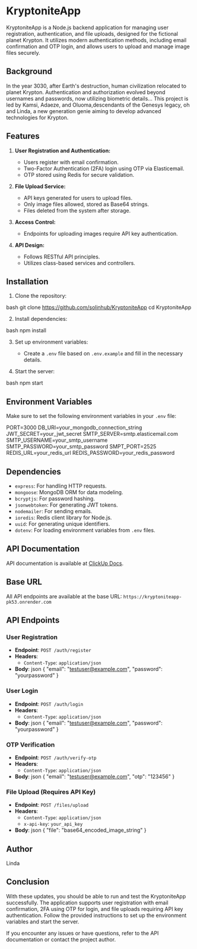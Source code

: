 # KryptoniteApp

KryptoniteApp is a Node.js backend application for managing user registration, authentication, and file uploads, designed for the fictional planet Krypton. It utilizes modern authentication methods, including email confirmation and OTP login, and allows users to upload and manage image files securely.

## Background

In the year 3030, after Earth's destruction, human civilization relocated to planet Krypton. Authentication and authorization evolved beyond usernames and passwords, now utilizing biometric details... This project is led by Kamsi, Adaeze, and Oluoma,descendants of the Genesys legacy, oh and Linda, a new generation genie aiming to develop advanced technologies for Krypton.

## Features

1. **User Registration and Authentication:**
   - Users register with email confirmation.
   - Two-Factor Authentication (2FA) login using OTP via Elasticemail.
   - OTP stored using Redis for secure validation.

2. **File Upload Service:**
   - API keys generated for users to upload files.
   - Only image files allowed, stored as Base64 strings.
   - Files deleted from the system after storage.

3. **Access Control:**
   - Endpoints for uploading images require API key authentication.

4. **API Design:**
   - Follows RESTful API principles.
   - Utilizes class-based services and controllers.

## Installation

1. Clone the repository:

bash
git clone https://github.com/solinhub/KryptoniteApp
cd KryptoniteApp


2. Install dependencies:

bash
npm install


3. Set up environment variables:
   - Create a `.env` file based on `.env.example` and fill in the necessary details.

4. Start the server:

bash
npm start


## Environment Variables

Make sure to set the following environment variables in your `.env` file:


PORT=3000
DB_URI=your_mongodb_connection_string
JWT_SECRET=your_jwt_secret
SMTP_SERVER=smtp.elasticemail.com
SMTP_USERNAME=your_smtp_username
SMTP_PASSWORD=your_smtp_password
SMPT_PORT=2525
REDIS_URL=your_redis_url
REDIS_PASSWORD=your_redis_password


## Dependencies

- `express`: For handling HTTP requests.
- `mongoose`: MongoDB ORM for data modeling.
- `bcryptjs`: For password hashing.
- `jsonwebtoken`: For generating JWT tokens.
- `nodemailer`: For sending emails.
- `ioredis`: Redis client library for Node.js.
- `uuid`: For generating unique identifiers.
- `dotenv`: For loading environment variables from `.env` files.

## API Documentation

API documentation is available at [ClickUp Docs](https://app.clickup.com/9015707762/docs/8cp1j3j-35/8cp1j3j-55).

## Base URL

All API endpoints are available at the base URL: `https://kryptoniteapp-pk53.onrender.com`

## API Endpoints

### User Registration

- **Endpoint**: `POST /auth/register`
- **Headers**:
  - `Content-Type`: `application/json`
- **Body**:
  json
  {
    "email": "testuser@example.com",
    "password": "yourpassword"
  }
  

### User Login

- **Endpoint**: `POST /auth/login`
- **Headers**:
  - `Content-Type`: `application/json`
- **Body**:
  json
  {
    "email": "testuser@example.com",
    "password": "yourpassword"
  }
  

### OTP Verification

- **Endpoint**: `POST /auth/verify-otp`
- **Headers**:
  - `Content-Type`: `application/json`
- **Body**:
  json
  {
    "email": "testuser@example.com",
    "otp": "123456"
  }
  

### File Upload (Requires API Key)

- **Endpoint**: `POST /files/upload`
- **Headers**:
  - `Content-Type`: `application/json`
  - `x-api-key`: `your_api_key`
- **Body**:
  json
  {
    "file": "base64_encoded_image_string"
  }
  

## Author

Linda

## Conclusion

With these updates, you should be able to run and test the KryptoniteApp successfully. The application supports user registration with email confirmation, 2FA using OTP for login, and file uploads requiring API key authentication. Follow the provided instructions to set up the environment variables and start the server.

If you encounter any issues or have questions, refer to the API documentation or contact the project author.

